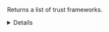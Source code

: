 Returns a list of trust frameworks.

<details>
<summary>Details</summary>

## Sort expressions

The following table lists the field names and directions you can use in a sort expression.

| Field               | Type        | Direction | Example                         |
|---------------------|-------------|-----------|---------------------------------|
| `id`                | `uuid`      | `asc`     | `?sort=asc(id)`                 |
|                     |             | `desc`    | `?sort=desc(id)`                |
| `name`              | `string`    | `asc`     | `?sort=asc(name)`               |
|                     |             | `desc`    | `?sort=desc(name)`              |
| `createTime`        | `date-time` | `asc`     | `?sort=asc(createTime)`         |
|                     |             | `desc`    | `?sort=desc(createTime)`        |
| `updateTime`        | `date-time` | `asc`     | `?sort=asc(updateTime)`         |
|                     |             | `desc`    | `?sort=desc(updateTime)`        |

### Default sort expression

If the `sort` parameter is omitted, the default sort expression is used:

```
?sort=desc(createTime)
```

This causes results to be sorted by `createTime` in descending order (from most recent to oldest).

## Filter expressions

The following table lists the field names and operators you can use in a filter expression.

| Field                        | Type                    | Operator | Example                                                              |
|------------------------------|-------------------------|----------|----------------------------------------------------------------------|
| `id`                         | `uuid`                  | `eq`     | `?filter=eq(id,"533d3fe3-bccc-405a-9904-4f516e892856")`              |
|                              |                         | `neq`    | `?filter=neq(id,"533d3fe3-bccc-405a-9904-4f516e892856")`             |
| `name`                       | `string`                | `eq`     | `?filter=eq(name,"Verzamelen Huisartsgegevens")`                     |
|                              |                         | `neq`    | `?filter=neq(name,"Verzamelen Huisartsgegevens")`                    |
|                              |                         | `has`    | `?filter=has(name,"Verzamelen")`                                     |
|                              |                         | `stw`    | `?filter=stw(name,"Verzamelen")`                                     |
|                              |                         | `enw`    | `?filter=enw(name,"Huisartsgegevens")`                               |
|                              |                         | `reg`    | `?filter=reg(name,"^[a-zA-Z0-9 ]+$")`                                |
| `description`                | `string`                | `eq`     | `?filter=eq(description,"Verzamelen Huisartsgegevens")`              |
|                              |                         | `neq`    | `?filter=neq(description,"Verzamelen Huisartsgegevens")`             |
|                              |                         | `has`    | `?filter=has(description,"Verzamelen")`                              |
|                              |                         | `stw`    | `?filter=stw(description,"Verzamelen")`                              |
|                              |                         | `enw`    | `?filter=enw(description,"Huisartsgegevens")`                        |
|                              |                         | `reg`    | `?filter=reg(description,"^[a-zA-Z0-9 ]+$")`                         |
| `organizationId`             | `uuid`                  | `eq`     | `?filter=eq(organizationId,"533d3fe3-bccc-405a-9904-4f516e892856")`  |
|                              |                         | `neq`    | `?filter=neq(organizationId,"533d3fe3-bccc-405a-9904-4f516e892856")` |
| `mainVersion.lifecycleState` | `ProductLifecycleState` | `eq`     | `?filter=eq(mainVersion.lifecycleState,"PUBLISHED")`                 |
|                              |                         | `neq`    | `?filter=neq(mainVersion.lifecycleState,"PUBLISHED")`                |
| `createTime`                 | `date-time`             | `eq`     | `?filter=eq(createTime,"2024-03-16T14:15:30.500Z")`                  |
|                              |                         | `neq`    | `?filter=neq(createTime,"2024-03-16T14:15:30.500Z")`                 |
|                              |                         | `gt`     | `?filter=gt(createTime,"2024-03-16T14:15:30.500Z")`                  |
|                              |                         | `gte`    | `?filter=gte(createTime,"2024-03-16T14:15:30.500Z")`                 |
|                              |                         | `lt`     | `?filter=lt(createTime,"2024-03-16T14:15:30.500Z")`                  |
|                              |                         | `lte`    | `?filter=lte(createTime,"2024-03-16T14:15:30.500Z")`                 |
| `updateTime`                 | `date-time`             | `eq`     | `?filter=eq(updateTime,"2024-03-16T14:15:30.500Z")`                  |
|                              |                         | `neq`    | `?filter=neq(updateTime,"2024-03-16T14:15:30.500Z")`                 |
|                              |                         | `gt`     | `?filter=gt(updateTime,"2024-03-16T14:15:30.500Z")`                  |
|                              |                         | `gte`    | `?filter=gte(updateTime,"2024-03-16T14:15:30.500Z")`                 |
|                              |                         | `lt`     | `?filter=lt(updateTime,"2024-03-16T14:15:30.500Z")`                  |
|                              |                         | `lte`    | `?filter=lte(updateTime,"2024-03-16T14:15:30.500Z")`                 |

</details>